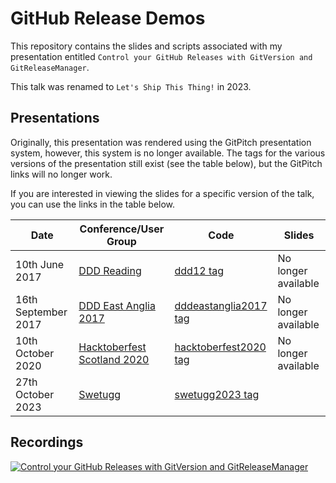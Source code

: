 # GitHub Release Demos

This repository contains the slides and scripts associated with my presentation entitled `Control your GitHub Releases with GitVersion and GitReleaseManager`.

This talk was renamed to `Let's Ship This Thing!` in 2023.

## Presentations

Originally, this presentation was rendered using the GitPitch presentation system, however, this system is no longer available. The tags for the various versions of the presentation still exist (see the table below), but the GitPitch links will no longer work.

If you are interested in viewing the slides for a specific version of the talk, you can use the links in the table below.

| Date                     | Conference/User Group                                      | Code                                                                                                      | Slides                                                                                                                      |
|--------------------------|------------------------------------------------------------|-----------------------------------------------------------------------------------------------------------|---------------------|
| 10th June 2017           | [DDD Reading](https://developerdeveloperdeveloper.com/)    | [ddd12 tag](https://github.com/gep13-talks/GitHubReleaseDemos/releases/tag/ddd12)                         | No longer available |            |
| 16th September 2017      | [DDD East Anglia 2017](https://www.dddeastanglia.com/)     | [dddeastanglia2017 tag](https://github.com/gep13-talks/GitHubReleaseDemos/releases/tag/dddeastanglia2017) | No longer available |
| 10th October 2020        | [Hacktoberfest Scotland 2020](https://hacktoberfest.scot/) | [hacktoberfest2020 tag](https://github.com/gep13-talks/GitHubReleaseDemos/releases/tag/hacktoberfest2020) | No longer available |
| 27th October 2023        | [Swetugg](https://swetugg.se/gbg-2023)                     | [swetugg2023 tag](https://github.com/gep13-talks/GitHubReleaseDemos/releases/tag/swetug2023)              |                     |

## Recordings

[![Control your GitHub Releases with GitVersion and GitReleaseManager](https://img.youtube.com/vi/SlM02V1tkSc/0.jpg)](https://www.youtube.com/watch?v=SlM02V1tkSc)
